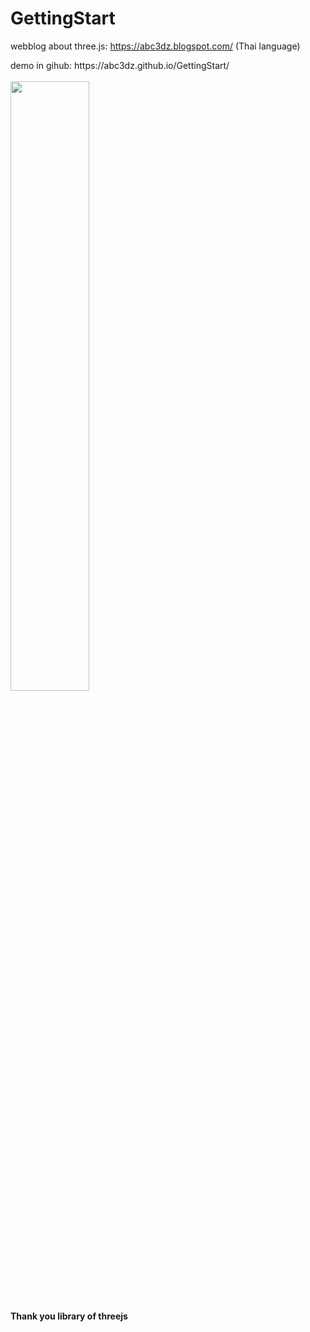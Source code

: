 # GettingStart
webblog about three.js: https://abc3dz.blogspot.com/ (Thai language)
<div>demo in gihub: https://abc3dz.github.io/GettingStart/</div>
<br>
<img src='https://github.com/abc3dz/GettingStart/blob/master/pic/webbloggif.gif' height=50% width=50%>
<br>
<br>
<div><b>Thank you library of threejs
